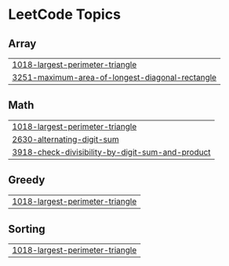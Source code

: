 

<!---LeetCode Topics Start-->
# LeetCode Topics
## Array
|  |
| ------- |
| [1018-largest-perimeter-triangle](https://github.com/solomon-2105/Leetcode-problems/tree/master/1018-largest-perimeter-triangle) |
| [3251-maximum-area-of-longest-diagonal-rectangle](https://github.com/solomon-2105/Leetcode-problems/tree/master/3251-maximum-area-of-longest-diagonal-rectangle) |
## Math
|  |
| ------- |
| [1018-largest-perimeter-triangle](https://github.com/solomon-2105/Leetcode-problems/tree/master/1018-largest-perimeter-triangle) |
| [2630-alternating-digit-sum](https://github.com/solomon-2105/Leetcode-problems/tree/master/2630-alternating-digit-sum) |
| [3918-check-divisibility-by-digit-sum-and-product](https://github.com/solomon-2105/Leetcode-problems/tree/master/3918-check-divisibility-by-digit-sum-and-product) |
## Greedy
|  |
| ------- |
| [1018-largest-perimeter-triangle](https://github.com/solomon-2105/Leetcode-problems/tree/master/1018-largest-perimeter-triangle) |
## Sorting
|  |
| ------- |
| [1018-largest-perimeter-triangle](https://github.com/solomon-2105/Leetcode-problems/tree/master/1018-largest-perimeter-triangle) |
<!---LeetCode Topics End-->